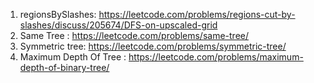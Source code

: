 1) regionsBySlashes: https://leetcode.com/problems/regions-cut-by-slashes/discuss/205674/DFS-on-upscaled-grid
2) Same Tree : https://leetcode.com/problems/same-tree/
3) Symmetric tree: https://leetcode.com/problems/symmetric-tree/
4) Maximum Depth Of Tree : https://leetcode.com/problems/maximum-depth-of-binary-tree/
